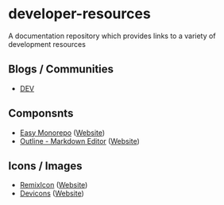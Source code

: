 # developer-resources
A documentation repository which provides links to a variety of development resources 

## Blogs / Communities
- [DEV](https://dev.to/)

## Componsnts
- [Easy Monorepo](https://github.com/eonx-com/easy-monorepo) ([Website](https://packages.eonx.com/))
- [Outline - Markdown Editor](https://github.com/outline/rich-markdown-editor) ([Website](https://www.getoutline.com/))

## Icons / Images
- [RemixIcon](https://github.com/Remix-Design/remixicon#usage) ([Website](https://remixicon.com/))
- [Devicons](https://github.com/vorillaz/devicons) ([Website](http://vorillaz.github.io/devicons/#/main))

